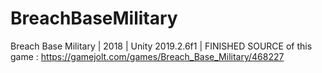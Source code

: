 # BreachBaseMilitary
Breach Base Military | 2018 | Unity 2019.2.6f1 | FINISHED
SOURCE of this game : https://gamejolt.com/games/Breach_Base_Military/468227
